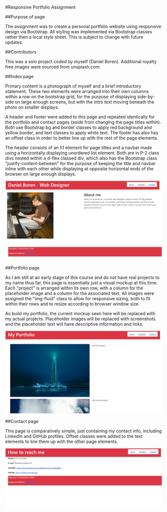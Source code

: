 #Responsive Portfolio Assignment

##Purpose of page

The assignment was to create a personal portfolio website using responsive design via Bootstrap. All styling was implemented via Bootstrap classes rather then a local style sheet. This is subject to change with future updates.

##Contributors

This was a solo project coded by myself (Daniel Boren). Additional royalty free images were sourced from unsplash.com.

##Index page

Primary content is a photograph of myself and a brief introductory statement. These two elements were arranged into their own columns within a row on the bootstrap grid, for the purpose of displaying side-by-side on large enough screens, but with the intro text moving beneath the photo on smaller displays.

A header and footer were added to this page and repeated identically for the portfolio and contact pages (aside from changing the page titles within). Both use Bootstrap bg and border classes to apply red background and yellow border, and text classes to apply white text. The footer has also has an offset class in order to better line up with the rest of the page elements.

The header consists of an h1 element for page titles and a navbar made using a horizontally displaying unordered list element. Both are in P-2 class divs nested within a d-flex classed div, which also has the Bootstrap class "justify-content-between" for the purpose of keeping the title and navbar inline with each other while displaying at opposite horizontal ends of the browser on large enough displays.

![Index Screencap](Assets/Images/IndexScreencap.jpg)

##Portfolio page

As I am still at an early stage of this course and do not have real projects to my name thus far, this page is essentially just a visual mockup at this time. Each "project" is arranged within its own row, with a column for the placeholder image and a column for the associated text. All images were assigned the "img-fluid" class to allow for responsive sizing, both to fit within their rows and to resize according to browser window size.

As build my portfolio, the current mockup seen here will be replaced with my actual projects. Placeholder images will be replaced with screenshots and the placeholder text will have descriptive information and links.

![Portfolio Screencap](Assets/Images/PortfolioScreencap.jpg)

##Contact page

This page is comparatively simple, just containing my contact info, including LinkedIn and GitHub profiles. Offset classes were added to the text elements to line them up with the other page elements.

![Contact Screencap](Assets/Images/ContactScreencap.jpg)